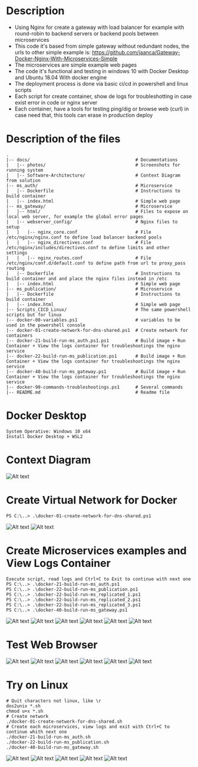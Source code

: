 # Description

- Using Nginx for create a gateway with load balancer for example with round-robin to backend servers or backend pools between microservices
- This code it's based from simple gateway without redundant nodes, the urls to other simple example is: https://github.com/jaanca/Gateway-Docker-Nginx-With-Microservices-Simple
- The microservices are simple example web pages
- The code it's functional and testing in windows 10 with Docker Desktop and Ubuntu 18.04 With docker engine
- The deployment process is done via basic ci/cd in powershell and linux scripts 
- Each script for create container, show de logs for troubleshotting in case exist error in code or nginx server
- Each container, have a tools for testing ping/dig or browse web (curl) in case need that, this tools can erase in production deploy

# Description of the files
    .
    |-- docs/                                        # Documentations
    |   |-- photos/                                  # Screenshots for running system
    |   |-- Software-Architecture/                   # Context Diagram from solution
    |-- ms_auth/                                     # Microservice
    |   |-- Dockerfile                               # Instructions to build container
    |   |-- index.html                               # Simple web page
    |-- ms_gateway/                                  # Microservice
    |   |-- html/                                    # Files to expose on local web server, for example the global error pages
    |   |-- webserver_config/                        # Nginx files to setup
    |   |   |-- nginx_core.conf                      # File /etc/nginx/nginx.conf to define load balancer backend pools
    |   |   |-- nginx_directives.conf                # File /etc/nginx/includes/directives.conf to define limits and other settings
    |   |   |-- nginx_routes.conf                    # File /etc/nginx/conf.d/default.conf to define path from url to proxy_pass routing
    |   |-- Dockerfile                               # Instructions to build container and and place the nginx files instead in /etc
    |   |-- index.html                               # Simple web page
    |-- ms_publication/                              # Microservice
    |   |-- Dockerfile                               # Instructions to build container
    |   |-- index.html                               # Simple web page
    |-- Scripts_CICD_Linux/                          # The same powershell scripts but for linux
    |-- docker-00-variables.ps1                      # variables to be used in the powershell console
    |-- docker-01-create-network-for-dns-shared.ps1  # Create network for containers
    |-- docker-21-build-run-ms_auth.ps1.ps1          # Build image + Run Container + View the logs container for troubleshootings the nginx service
    |-- docker-22-build-run-ms_publication.ps1       # Build image + Run Container + View the logs container for troubleshootings the nginx service
    |-- docker-40-build-run-ms_gateway.ps1           # Build image + Run Container + View the logs container for troubleshootings the nginx service
    |-- docker-90-commands-troubleshootings.ps1      # Several commands
    |-- README.md                                    # Readme file
    
# Docker Desktop

```console
System Operative: Windows 10 x64
Install Docker Desktop + WSL2
```

# Context Diagram
![Alt text](/docs/Software-Architecture/Context_and_infrastructure_Diagram.png?raw=true)

# Create Virtual Network for Docker
```console
PS C:\..> .\docker-01-create-network-for-dns-shared.ps1
```
![Alt text](/docs/photos/01.Create-Network/Screenshot_1.png?raw=true)
![Alt text](/docs/photos/01.Create-Network/Screenshot_2.png?raw=true)

# Create Microservices examples and View Logs Container
```console
Execute script, read logs and Ctrl+C to Exit to continue with next one
PS C:\..> .\docker-21-build-run-ms_auth.ps1
PS C:\..> .\docker-22-build-run-ms_publication.ps1
PS C:\..> .\docker-22-build-run-ms_replicated_1.ps1
PS C:\..> .\docker-22-build-run-ms_replicated_2.ps1
PS C:\..> .\docker-22-build-run-ms_replicated_3.ps1
PS C:\..> .\docker-40-build-run-ms_gateway.ps1
```
![Alt text](/docs/photos/02.Create-Microservice-View-Logs-Container/Screenshot_1.png?raw=true)
![Alt text](/docs/photos/02.Create-Microservice-View-Logs-Container/Screenshot_2.png?raw=true)
![Alt text](/docs/photos/02.Create-Microservice-View-Logs-Container/Screenshot_3.png?raw=true)
![Alt text](/docs/photos/02.Create-Microservice-View-Logs-Container/Screenshot_4.png?raw=true)
![Alt text](/docs/photos/02.Create-Microservice-View-Logs-Container/Screenshot_5.png?raw=true)
![Alt text](/docs/photos/02.Create-Microservice-View-Logs-Container/Screenshot_6.png?raw=true)

# Test Web Browser
![Alt text](/docs/photos/03.Test-Web-Browser/Screenshot_1.png?raw=true)
![Alt text](/docs/photos/03.Test-Web-Browser/Screenshot_2.png?raw=true)
![Alt text](/docs/photos/03.Test-Web-Browser/Screenshot_3.png?raw=true)
![Alt text](/docs/photos/03.Test-Web-Browser/Screenshot_4.png?raw=true)
![Alt text](/docs/photos/03.Test-Web-Browser/Screenshot_5.png?raw=true)
![Alt text](/docs/photos/03.Test-Web-Browser/Screenshot_6.png?raw=true)

# Try on Linux
```console
# Quit characters not linux, like \r 
dos2unix *.sh
chmod u+x *.sh
# Create network
./docker-01-create-network-for-dns-shared.sh
# Create each microservices, view logs and exit with Ctrl+C to continue whith next one
./docker-21-build-run-ms_auth.sh
./docker-22-build-run-ms_publication.sh
./docker-40-build-run-ms_gateway.sh
```
![Alt text](/docs/photos/04.Try-On-Linux/Screenshot_1.png?raw=true)
![Alt text](/docs/photos/04.Try-On-Linux/Screenshot_2.png?raw=true)
![Alt text](/docs/photos/04.Try-On-Linux/Screenshot_3.png?raw=true)
![Alt text](/docs/photos/04.Try-On-Linux/Screenshot_4.png?raw=true)
![Alt text](/docs/photos/04.Try-On-Linux/Screenshot_5.png?raw=true)

